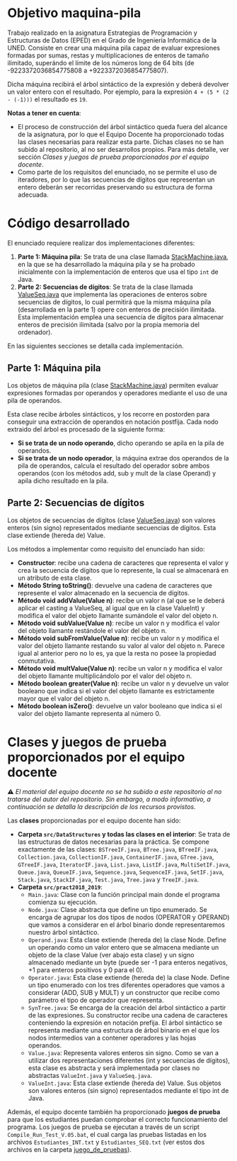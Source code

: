 # Objetivo maquina-pila
Trabajo realizado en la asignatura Estrategias de Programación y Estructuras de Datos (EPED) en el Grado de Ingeniería Informática de la UNED. Consiste en crear una máquina pila capaz de evaluar expresiones formadas por sumas, restas y multiplicaciones de enteros de tamaño ilimitado, superándo el límite de los números long de 64 bits (de -9223372036854775808 a +9223372036854775807).

Dicha máquina recibirá el árbol sintáctico de la expresión y deberá devolver un valor entero con el resultado. Por ejemplo, para la expresión `4 + (5 * (2 - (-1)))` el resultado es `19`.

**Notas a tener en cuenta**:
- El proceso de construcción del árbol sintáctico queda fuera del alcance de la asignatura, por lo que el Equipo Docente ha proporcionado todas las clases necesarias para realizar esta parte. Dichas clases no se han subido al repositorio, al no ser desarrollos propios. Para más detalle, ver sección _Clases y juegos de prueba proporcionados por el equipo docente_.
- Como parte de los requisitos del enunciado, no se permite el uso de iteradores, por lo que las secuencias de dígitos que representan un entero deberán ser recorridas preservando su estructura de forma adecuada.

# Código desarrollado
El enunciado requiere realizar dos implementaciones diferentes:
1. **Parte 1: Máquina pila**: Se trata de una clase llamada [StackMachine.java](src/StackMachine.java), en la que se ha desarrollado la máquina pila y se ha probado inicialmente con la implementación de enteros que usa el tipo `int` de Java.
2. **Parte 2: Secuencias de dígitos**: Se trata de la clase llamada [ValueSeq.java](src/ValueSeq.java) que implementa las operaciones de enteros sobre secuencias de dígitos, lo cual permitirá que la misma máquina pila (desarrollada en la parte 1) opere con enteros de precisión ilimitada. Esta implementación emplea una secuencia de dígitos para almacenar enteros de precisión ilimitada (salvo por la propia memoria del ordenador).

En las siguientes secciones se detalla cada implementación.

## Parte 1: Máquina pila
Los objetos de máquina pila (clase [StackMachine.java](src/StackMachine.java)) permiten evaluar expresiones formadas por operandos y operadores mediante el uso de una pila de operandos. 

Esta clase recibe árboles sintácticos, y los recorre en postorden para conseguir una extracción de operandos  en notación postfija. Cada nodo extraido del árbol es procesado de la siguiente forma:
- **Si se trata de un nodo operando**, dicho operando se apila en la pila de operandos.
- **Si se trata de un nodo operador**, la máquina extrae dos operandos de la pila de operandos, calcula el resultado del operador sobre ambos operandos (con los métodos add, sub y mult de la clase Operand) y apila dicho resultado en la pila.

## Parte 2: Secuencias de dígitos
Los objetos de secuencias de dígitos (clase [ValueSeq.java](src/ValueSeq.java)) son valores enteros (sin signo) representados mediante secuencias de dígitos. Esta clase extiende (hereda de) Value.

Los métodos a implementar como requisito del enunciado han sido:
- **Constructor**: recibe una cadena de caracteres que representa el valor y crea la secuencia de dígitos que lo represente, la cual se almacenará en un atributo de esta clase.
- **Método String toString()**: devuelve una cadena de caracteres que represente el valor almacenado en la secuencia de dígitos.
- **Método void addValue(Value n)**: recibe un valor n (al que se le deberá aplicar el casting a ValueSeq, al igual que en la clase ValueInt) y modifica el valor del objeto llamante sumándole el valor del objeto n.
- **Método void subValue(Value n)**: recibe un valor n y modifica el valor del objeto llamante restándole el valor del objeto n.
- **Método void subFromValue(Value n)**: recibe un valor n y modifica el valor del objeto llamante restando su valor al valor del objeto n. Parece igual al anterior pero no lo es, ya que la resta no posee la propiedad conmutativa.
- **Método void multValue(Value n)**: recibe un valor n y modifica el valor del objeto llamante multiplicándolo por el valor del objeto n.
- **Método boolean greater(Value n)**: recibe un valor n y devuelve un valor booleano que indica si el valor del objeto llamante es estrictamente mayor que el valor del objeto n.
- **Método boolean isZero()**: devuelve un valor booleano que indica si el valor del objeto llamante representa al número 0.



# Clases y juegos de prueba proporcionados por el equipo docente
:warning: _El material del equipo docente no se ha subido a este repositorio al no tratarse del autor del repositorio. Sin embargo, a modo informativo, a continuación se detalla la descripción de los recursos provistos._

Las **clases** proporcionadas por el equipo docente han sido:
- **Carpeta `src/DataStructures` y todas las clases en el interior**: Se trata de las estructuras de datos necesarias para la práctica. Se compone exactamente de las clases: `BSTreeIF.java`, `BTree.java`, `BTreeIF.java`, `Collection.java`, `CollectionIF.java`, `ContainerIF.java`, `GTree.java`, `GTreeIF.java`, `IteratorIF.java`, `List.java`, `ListIF.java`, `MultiSetIF.java`, `Queue.java`, `QueueIF.java`, `Sequence.java`, `SequenceIF.java`, `SetIF.java`, `Stack.java`, `StackIF.java`, `Test.java`, `Tree.java` y `TreeIF.java`.
- **Carpeta `src/pract2018_2019`**: 
  - `Main.java`: Clase con la función principal main donde el programa comienza su ejecución.
  - `Node.java`: Clase abstracta que define un tipo enumerado. Se encarga de agrupar los dos tipos de nodos (OPERATOR y OPERAND) que vamos a considerar en el árbol binario donde representaremos nuestro árbol sintáctico.
  - `Operand.java`: Esta clase extiende (hereda de) la clase Node. Define un operando como un valor entero que se almacena mediante un objeto de la clase Value (ver abajo esta clase) y un signo almacenado mediante un byte (puede ser -1 para enteros negativos, +1 para enteros positivos y 0 para el 0).
  - `Operator.java`: Esta clase extiende (hereda de) la clase Node. Define un tipo enumerado con los tres diferentes operadores que vamos a considerar (ADD, SUB y MULT) y un constructor que recibe como parámetro el tipo de operador que representa.
  - `SynTree.java`: Se encarga de la creación del árbol sintáctico a partir de las expresiones. Su constructor recibe una cadena de caracteres conteniendo la expresión en notación prefija. El árbol sintáctico se representa mediante una estructura de árbol binario en el que los nodos intermedios van a contener operadores y las hojas operandos.
  - `Value.java`: Representa valores enteros sin signo. Como se van a utilizar dos representaciones diferentes (int y secuencias de dígitos), esta clase es abstracta y será implementada por clases no abstractas `ValueInt.java` y `ValueSeq.java`.
  - `ValueInt.java`: Esta clase extiende (hereda de) Value. Sus objetos son valores enteros (sin signo) representados mediante el tipo int de Java.

Además, el equipo docente también ha proporcionado **juegos de prueba** para que los estudiantes puedan comprobar el correcto funcionamiento del programa. Los juegos de prueba se ejecutan a través de un script `Compile_Run_Test_V.05.bat`, el cual carga las pruebas listadas en los archivos `Estudiantes_INT.txt` y `Estudiantes_SEQ.txt` (ver estos dos archivos en la carpeta [juego_de_pruebas](juego_de_pruebas)).
